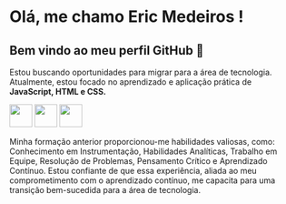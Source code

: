 # Olá, me chamo Eric Medeiros ! 
## Bem vindo ao meu perfil GitHub 👋

<link rel="stylesheet" href="https://cdn.jsdelivr.net/gh/devicons/devicon@v2.15.1/devicon.min.css">
<link rel="stylesheet" href="https://cdn.jsdelivr.net/gh/devicons/devicon@v2.15.1/devicon.min.css">
<link rel="stylesheet" href="https://cdn.jsdelivr.net/gh/devicons/devicon@v2.15.1/devicon.min.css">

<p>Estou buscando oportunidades para migrar para a área de tecnologia. Atualmente, estou focado no aprendizado e aplicação prática de <strong>JavaScript, HTML e CSS.</strong></p>

<img src="https://cdn.jsdelivr.net/gh/devicons/devicon/icons/css3/css3-original-wordmark.svg" width="40" height="40" /> <img src="https://cdn.jsdelivr.net/gh/devicons/devicon/icons/html5/html5-original-wordmark.svg" width="40" height="40" /> <img src="https://cdn.jsdelivr.net/gh/devicons/devicon/icons/javascript/javascript-original.svg" width="40" height="40" />
                              
 <p>Minha formação anterior proporcionou-me habilidades valiosas, como: Conhecimento em Instrumentação, Habilidades Analíticas, Trabalho em Equipe, Resolução de Problemas, Pensamento Crítico e Aprendizado Contínuo. Estou confiante de que essa experiência, aliada ao meu comprometimento com o aprendizado contínuo, me capacita para uma transição bem-sucedida para a área de tecnologia.</p>         
